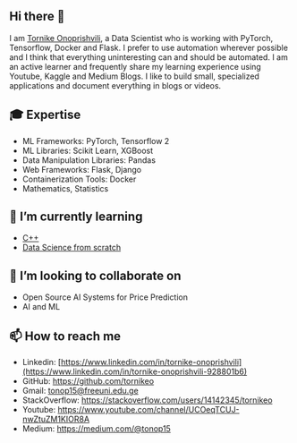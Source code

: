 ## Hi there 👋

I am [Tornike Onoprishvili](http://tornikeo.github.io/), a Data Scientist who is working with PyTorch, Tensorflow, Docker and Flask. I prefer to use automation wherever possible and I think that everything uninteresting can and should be automated. I am an active learner and frequently share my learning experience using Youtube, Kaggle and Medium Blogs. I like to build small, specialized applications and document everything in blogs or videos.  


## 🎓 Expertise

- ML Frameworks: PyTorch, Tensorflow 2
- ML Libraries: Scikit Learn, XGBoost
- Data Manipulation Libraries: Pandas
- Web Frameworks: Flask, Django
- Containerization Tools: Docker
- Mathematics, Statistics

## 🌱 I’m currently learning

- [C++](https://www.amazon.com/Primer-5th-Stanley-B-Lippman/dp/0321714113) 
- [Data Science from scratch](https://www.amazon.com/Data-Science-Scratch-Principles-Python/dp/149190142X)

## 👯 I’m looking to collaborate on

- Open Source AI Systems for Price Prediction
- AI and ML


## 📫 How to reach me

- Linkedin: [https://www.linkedin.com/in/tornike-onoprishvili](https://www.linkedin.com/in/tornike-onoprishvili-928801b6)
- GitHub: https://github.com/tornikeo
- Gmail: [tonop15@freeuni.edu.ge](mailto:tonop15@freeuni.edu.ge)
- StackOverflow: https://stackoverflow.com/users/14142345/tornikeo
- Youtube: https://www.youtube.com/channel/UCOeqTCUJ-nwZtuZM1KIOR8A
- Medium: https://medium.com/@tonop15


<!--
**tornikeo/tornikeo** is a ✨ _special_ ✨ repository because its `README.md` (this file) appears on your GitHub profile.

Here are some ideas to get you started:

- 🔭 I’m currently working on ...
- 🌱 I’m currently learning ...
- 👯 I’m looking to collaborate on ...
- 🤔 I’m looking for help with ...
- 💬 Ask me about ...
- 📫 How to reach me: ...
- 😄 Pronouns: ...
- ⚡ Fun fact: ...
-->
